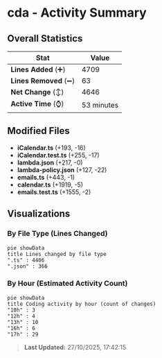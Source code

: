 # cda - Activity Summary 

## Overall Statistics

| Stat                   | Value                                                             |
| ---------------------- | ----------------------------------------------------------------- |
| **Lines Added** (➕)   | 4709                                          |
| **Lines Removed** (➖) | 63                                        |
| **Net Change** (↕)    | 4646                |
| **Active Time** (⌚)   | 53 minutes |


## Modified Files
- **iCalendar.ts** (+193, -16)
- **iCalendar.test.ts** (+255, -17)
- **lambda.json** (+217, -0)
- **lambda-policy.json** (+127, -22)
- **emails.ts** (+443, -1)
- **calendar.ts** (+1919, -5)
- **emails.test.ts** (+1555, -2)

## Visualizations

### By File Type (Lines Changed)

```mermaid
pie showData
title Lines changed by file type
".ts" : 4406
".json" : 366
```

### By Hour (Estimated Activity Count)

```mermaid
pie showData
title Coding activity by hour (count of changes)
"10h" : 3
"12h" : 4
"13h" : 10
"16h" : 6
"17h" : 29
```


> **Last Updated:** 27/10/2025, 17:42:15